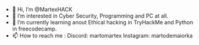 - 👋 Hi, I’m @MartexHACK
- 👀 I’m interested in Cyber Security, Programming and PC at all.
- 🌱 I’m currently learning anout Ethical hacking in TryHackMe and Python in freecodecamp.
- 📫 How to reach me :
  Discord: martomartex
  Instagram: martodemaiorka

<!---
MartexHACK/MartexHACK is a ✨ special ✨ repository because its `README.md` (this file) appears on your GitHub profile.
You can click the Preview link to take a look at your changes.
--->
